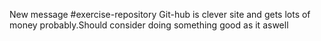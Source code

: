 New message 
#exercise-repository
Git-hub is clever site and gets lots of money probably.Should consider doing something good as it aswell